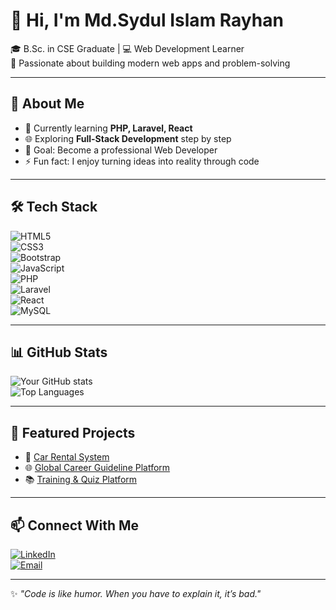 # 👋 Hi, I'm Md.Sydul Islam Rayhan  

🎓 B.Sc. in CSE Graduate | 💻 Web Development Learner  
🚀 Passionate about building modern web apps and problem-solving  

---

## 🌱 About Me  
- 🔭 Currently learning **PHP, Laravel, React**  
- 🌐 Exploring **Full-Stack Development** step by step  
- 🎯 Goal: Become a professional Web Developer  
- ⚡ Fun fact: I enjoy turning ideas into reality through code  

---

## 🛠️ Tech Stack  
![HTML5](https://img.shields.io/badge/HTML5-E34F26?style=for-the-badge&logo=html5&logoColor=white)  
![CSS3](https://img.shields.io/badge/CSS3-1572B6?style=for-the-badge&logo=css3&logoColor=white)  
![Bootstrap](https://img.shields.io/badge/Bootstrap-7952B3?style=for-the-badge&logo=bootstrap&logoColor=white)  
![JavaScript](https://img.shields.io/badge/JavaScript-F7DF1E?style=for-the-badge&logo=javascript&logoColor=black)  
![PHP](https://img.shields.io/badge/PHP-777BB4?style=for-the-badge&logo=php&logoColor=white)  
![Laravel](https://img.shields.io/badge/Laravel-FF2D20?style=for-the-badge&logo=laravel&logoColor=white)  
![React](https://img.shields.io/badge/React-61DAFB?style=for-the-badge&logo=react&logoColor=black)  
![MySQL](https://img.shields.io/badge/MySQL-005C84?style=for-the-badge&logo=mysql&logoColor=white)  

---

## 📊 GitHub Stats  
![Your GitHub stats](https://github-readme-stats.vercel.app/api?username=rayhan259606&show_icons=true&theme=tokyonight)  
![Top Languages](https://github-readme-stats.vercel.app/api/top-langs/?username=rayhan259606&layout=compact&theme=tokyonight)  

---

## 📌 Featured Projects  
- 🚗 [Car Rental System](#)  
- 🌐 [Global Career Guideline Platform](#)  
- 📚 [Training & Quiz Platform](#)  

---

## 📫 Connect With Me  
[![LinkedIn](https://img.shields.io/badge/LinkedIn-0A66C2?style=for-the-badge&logo=linkedin&logoColor=white)](#)  
[![Email](https://img.shields.io/badge/Email-D14836?style=for-the-badge&logo=gmail&logoColor=white)](mailto:rayhan340997@email.com)  

---
✨ _"Code is like humor. When you have to explain it, it’s bad."_  
